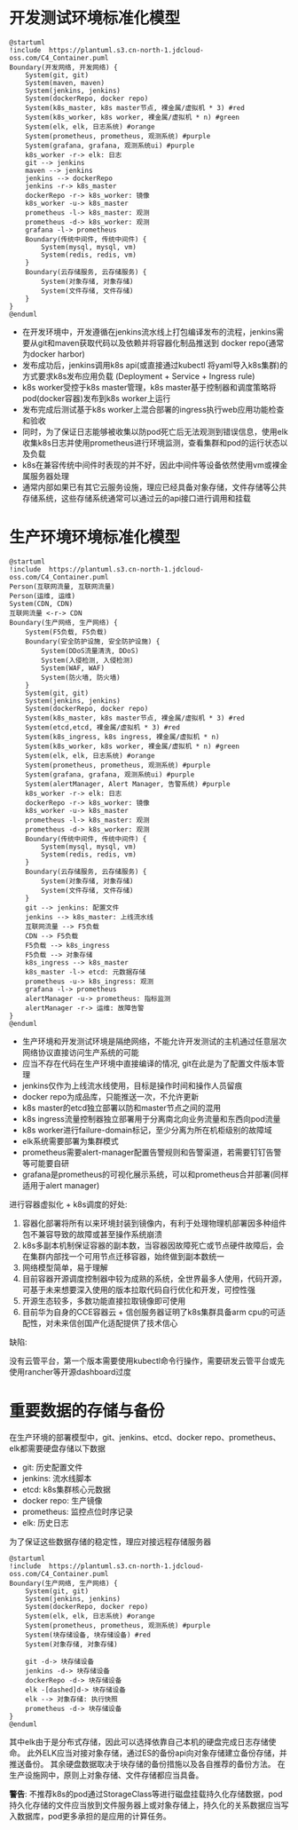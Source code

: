 # 开发测试环境标准化模型

```plantuml
@startuml
!include  https://plantuml.s3.cn-north-1.jdcloud-oss.com/C4_Container.puml
Boundary(开发网络, 开发网络) {
    System(git, git)
    System(maven, maven)
    System(jenkins, jenkins)
    System(dockerRepo, docker repo)
    System(k8s_master, k8s master节点, 裸金属/虚拟机 * 3) #red
    System(k8s_worker, k8s worker, 裸金属/虚拟机 * n) #green
    System(elk, elk, 日志系统) #orange
    System(prometheus, prometheus, 观测系统) #purple
    System(grafana, grafana, 观测系统ui) #purple
    k8s_worker -r-> elk: 日志
    git --> jenkins
    maven --> jenkins
    jenkins --> dockerRepo
    jenkins -r-> k8s_master
    dockerRepo -r-> k8s_worker: 镜像
    k8s_worker -u-> k8s_master
    prometheus -l-> k8s_master: 观测
    prometheus -d-> k8s_worker: 观测
    grafana -l-> prometheus
    Boundary(传统中间件, 传统中间件) {
        System(mysql, mysql, vm)
        System(redis, redis, vm)
    }
    Boundary(云存储服务, 云存储服务) {
        System(对象存储, 对象存储)
        System(文件存储, 文件存储)
    }
}
@enduml
```

* 在开发环境中，开发遵循在jenkins流水线上打包编译发布的流程，jenkins需要从git和maven获取代码以及依赖并将容器化制品推送到
  docker repo(通常为docker harbor)
* 发布成功后，jenkins调用k8s api(或直接通过kubectl 将yaml导入k8s集群)的方式要求k8s发布应用负载
  (Deployment + Service + Ingress rule)
* k8s worker受控于k8s master管理，k8s master基于控制器和调度策略将pod(docker容器)发布到k8s worker上运行
* 发布完成后测试基于k8s worker上混合部署的ingress执行web应用功能检查和验收
* 同时，为了保证日志能够被收集以防pod死亡后无法观测到错误信息，使用elk收集k8s日志并使用prometheus进行环境监测，查看集群和pod的运行状态以及负载
* k8s在兼容传统中间件时表现的并不好，因此中间件等设备依然使用vm或裸金属服务器处理
* 通常内部如果已有其它云服务设施，理应已经具备对象存储，文件存储等公共存储系统，这些存储系统通常可以通过云的api接口进行调用和挂载

# 生产环境环境标准化模型

```plantuml
@startuml
!include  https://plantuml.s3.cn-north-1.jdcloud-oss.com/C4_Container.puml
Person(互联网流量, 互联网流量)
Person(运维, 运维)
System(CDN, CDN)
互联网流量 <-r-> CDN
Boundary(生产网络, 生产网络) {
    System(F5负载, F5负载)
    Boundary(安全防护设施, 安全防护设施) {
        System(DDoS流量清洗, DDoS)
        System(入侵检测, 入侵检测)
        System(WAF, WAF)
        System(防火墙, 防火墙)
    }
    System(git, git)
    System(jenkins, jenkins)
    System(dockerRepo, docker repo)
    System(k8s_master, k8s master节点, 裸金属/虚拟机 * 3) #red
    System(etcd,etcd, 裸金属/虚拟机 * 3) #red
    System(k8s_ingress, k8s ingress, 裸金属/虚拟机 * n)
    System(k8s_worker, k8s worker, 裸金属/虚拟机 * n) #green
    System(elk, elk, 日志系统) #orange
    System(prometheus, prometheus, 观测系统) #purple
    System(grafana, grafana, 观测系统ui) #purple
    System(alertManager, Alert Manager, 告警系统) #purple
    k8s_worker -r-> elk: 日志
    dockerRepo -r-> k8s_worker: 镜像
    k8s_worker -u-> k8s_master
    prometheus -l-> k8s_master: 观测
    prometheus -d-> k8s_worker: 观测
    Boundary(传统中间件, 传统中间件) {
        System(mysql, mysql, vm)
        System(redis, redis, vm)
    }
    Boundary(云存储服务, 云存储服务) {
        System(对象存储, 对象存储)
        System(文件存储, 文件存储)
    }
    git --> jenkins: 配置文件
    jenkins --> k8s_master: 上线流水线
    互联网流量 --> F5负载
    CDN --> F5负载
    F5负载 --> k8s_ingress
    F5负载 --> 对象存储
    k8s_ingress --> k8s_master
    k8s_master -l-> etcd: 元数据存储
    prometheus -u-> k8s_ingress: 观测
    grafana -l-> prometheus 
    alertManager -u-> prometheus: 指标监测
    alertManager -r-> 运维: 故障告警
}
@enduml
```

* 生产环境和开发测试环境是隔绝网络，不能允许开发测试的主机通过任意层次网络协议直接访问生产系统的可能
* 应当不存在代码在生产环境中直接编译的情况, git在此是为了配置文件版本管理
* jenkins仅作为上线流水线使用，目标是操作时间和操作人员留痕
* docker repo为成品库，只能推送一次，不允许更新
* k8s master的etcd独立部署以防和master节点之间的混用
* k8s ingress流量控制器独立部署用于分离南北向业务流量和东西向pod流量
* k8s worker进行failure-domain标记，至少分离为所在机柜级别的故障域
* elk系统需要部署为集群模式
* prometheus需要alert-manager配置告警规则和告警渠道，若需要钉钉告警等可能要自研
* grafana是prometheus的可视化展示系统，可以和prometheus合并部署(同样适用于alert manager)

进行容器虚拟化 + k8s调度的好处:

1. 容器化部署将所有以来环境封装到镜像内，有利于处理物理机部署因多种组件包不兼容导致的故障或甚至操作系统崩溃
2. k8s多副本机制保证容器的副本数，当容器因故障死亡或节点硬件故障后，会在集群内部找一个可用节点迁移容器，始终做到副本数统一
3. 网络模型简单，易于理解
4. 目前容器开源调度控制器中较为成熟的系统，全世界最多人使用，代码开源，可基于未来想要深入使用的版本拉取代码自行优化和开发，可控性强
5. 开源生态较多，多数功能直接拉取镜像即可使用
6. 目前华为自身的CCE容器云 + 信创服务器证明了k8s集群具备arm cpu的可适配性，对未来信创国产化适配提供了技术信心

缺陷:

没有云管平台，第一个版本需要使用kubectl命令行操作，需要研发云管平台或先使用rancher等开源dashboard过度

# 重要数据的存储与备份

在生产环境的部署模型中，git、jenkins、etcd、docker repo、prometheus、elk都需要硬盘存储以下数据

* git: 历史配置文件
* jenkins: 流水线脚本
* etcd: k8s集群核心元数据
* docker repo: 生产镜像
* prometheus: 监控点位时序记录
* elk: 历史日志

为了保证这些数据存储的稳定性，理应对接远程存储服务器

```plantuml
@startuml
!include  https://plantuml.s3.cn-north-1.jdcloud-oss.com/C4_Container.puml
Boundary(生产网络, 生产网络) {
    System(git, git)
    System(jenkins, jenkins)
    System(dockerRepo, docker repo)
    System(elk, elk, 日志系统) #orange
    System(prometheus, prometheus, 观测系统) #purple
    System(块存储设备, 块存储设备) #red
    System(对象存储, 对象存储) 
    
    git -d-> 块存储设备
    jenkins -d-> 块存储设备
    dockerRepo -d-> 块存储设备
    elk -[dashed]d-> 块存储设备
    elk --> 对象存储: 执行快照
    prometheus -d-> 块存储设备
}
@enduml
```

其中elk由于是分布式存储，因此可以选择依靠自己本机的硬盘完成日志存储使命。
此外ELK应当对接对象存储，通过ES的备份api向对象存储建立备份存储，并推送备份。
其余硬盘数据取决于块存储的备份措施以及各自推荐的备份方法。
在生产设施网中，原则上对象存储、文件存储都应当具备。

**警告**: 不推荐k8s的pod通过StorageClass等进行磁盘挂载持久化存储数据，pod持久化存储的文件应当放到文件服务器上或对象存储上，持久化的关系数据应当写入数据库，pod更多承担的是应用的计算任务。